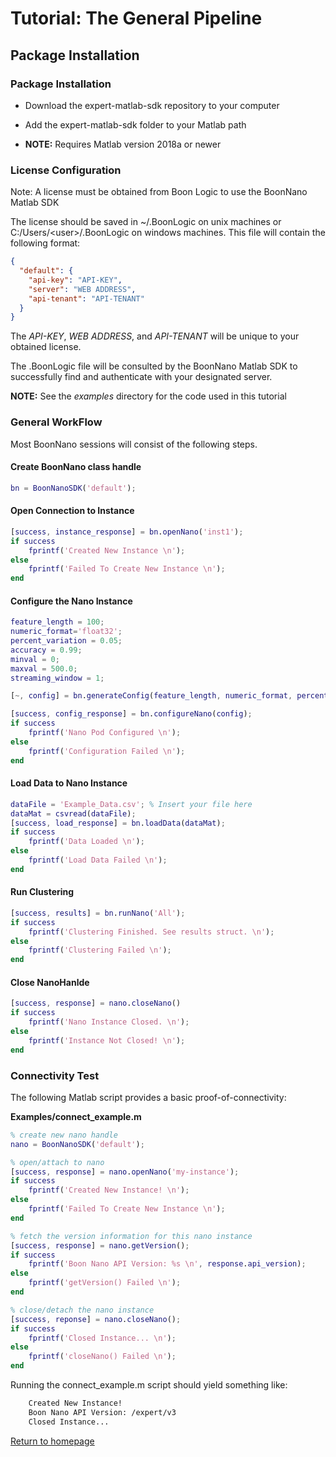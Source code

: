 # Tutorial: The General Pipeline

## Package Installation

### Package Installation

- Download the expert-matlab-sdk repository to your computer

- Add the expert-matlab-sdk folder to your Matlab path

- **NOTE:** Requires Matlab version 2018a or newer

### License Configuration

Note: A license must be obtained from Boon Logic to use the BoonNano Matlab SDK

The license should be saved in ~/.BoonLogic on unix machines or C:/Users/\<user\>/.BoonLogic on windows machines. This file will contain the following format:

```json
{
  "default": {
    "api-key": "API-KEY",
    "server": "WEB ADDRESS",
    "api-tenant": "API-TENANT"
  }
}
```

The *API-KEY*, *WEB ADDRESS*, and *API-TENANT* will be unique to your obtained license.

The .BoonLogic file will be consulted by the BoonNano Matlab SDK to successfully find and authenticate with your designated server.



**NOTE:** See the *examples* directory for the code used in this tutorial


### General WorkFlow

Most BoonNano sessions will consist of the following steps.

#### Create BoonNano class handle

```matlab
bn = BoonNanoSDK('default');
```

#### Open Connection to Instance

```matlab
[success, instance_response] = bn.openNano('inst1');
if success
	fprintf('Created New Instance \n');
else
    fprintf('Failed To Create New Instance \n');
end
```


#### Configure the Nano Instance
```matlab
feature_length = 100;
numeric_format='float32';
percent_variation = 0.05;
accuracy = 0.99;
minval = 0;
maxval = 500.0;
streaming_window = 1;

[~, config] = bn.generateConfig(feature_length, numeric_format, percent_variation, accuracy, minval, maxval, streaming_window);

[success, config_response] = bn.configureNano(config);
if success
    fprintf('Nano Pod Configured \n');
else
    fprintf('Configuration Failed \n');
end
```

#### Load Data to Nano Instance

```matlab
dataFile = 'Example_Data.csv'; % Insert your file here
dataMat = csvread(dataFile);
[success, load_response] = bn.loadData(dataMat);
if success
    fprintf('Data Loaded \n');
else
    fprintf('Load Data Failed \n');
end
```

#### Run Clustering

```matlab
[success, results] = bn.runNano('All');
if success
    fprintf('Clustering Finished. See results struct. \n');
else
    fprintf('Clustering Failed \n');
end
```

#### Close NanoHanlde

```matlab
[success, response] = nano.closeNano()
if success
    fprintf('Nano Instance Closed. \n');
else
    fprintf('Instance Not Closed! \n');
end
```

### Connectivity Test

The following Matlab script provides a basic proof-of-connectivity:

**Examples/connect_example.m**

```matlab
% create new nano handle
nano = BoonNanoSDK('default');

% open/attach to nano
[success, response] = nano.openNano('my-instance');
if success
    fprintf('Created New Instance! \n');
else
    fprintf('Failed To Create New Instance \n');
end

% fetch the version information for this nano instance
[success, response] = nano.getVersion();
if success
    fprintf('Boon Nano API Version: %s \n', response.api_version);
else
    fprintf('getVersion() Failed \n');
end

% close/detach the nano instance
[success, reponse] = nano.closeNano();
if success
    fprintf('Closed Instance... \n');
else
    fprintf('closeNano() Failed \n');
end

```

Running the connect_example.m script should yield something like:

```sh
	Created New Instance!
	Boon Nano API Version: /expert/v3
	Closed Instance...
```

[Return to homepage](../README.md)